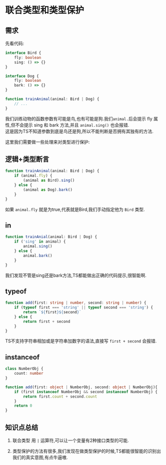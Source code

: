 # 联合类型和类型保护

## 需求
先看代码:
```ts
interface Bird {
    fly: boolean
    sing: () => {}
}

interface Dog {
    fly: boolean
    bark: () => {}
}

function trainAnimal(animal: Bird | Dog) {
    // ...
} 
```
我们训练动物的函数参数有可能是鸟,也有可能是狗.我们`animal.`后会提示 fly 属性,但不会提示 sing 和 bark 方法,并且 `animal.sing()` 也会报错.  
这是因为TS不知道参数到底是鸟还是狗,所以不能判断是否拥有其独有的方法.

这里我们需要做一些处理来对类型进行保护:

## 逻辑+类型断言
```ts
function trainAnimal(animal: Bird | Dog) {
    if (animal.fly) {
        (animal as Bird).sing()
    } else {
        (animal as Dog).bark()
    }
} 
```
如果 `animal.fly` 就是为true,代表就是Bird,我们手动指定他为 `Bird` 类型.

## in
```ts
function trainAnial(animal: Bird | Dog) {
    if ('sing' in animal) {
        animal.sing()
    } else {
        animal.bark()
    }
} 
```
我们发现不管是sing还是bark方法,TS都能做出正确的代码提示,很智能啊.

## typeof
```ts
function add(first: string | number, second: string | number) {
    if (typeof first === 'string' || typeof second === 'string') {
        return `${first}${second}`
    } else {
        return first + second
    } 
}
```
TS不支持字符串相加或是字符串加数字的语法,直接写 `first + second` 会报错.

## instanceof
```ts
class NumberObj {
    count: number
}

function add(first: object | NumberObj, second: object | NumberObj){
    if (first instanceof NumberObj && second instanceof NumberObj) {
        return first.count + second.count
    }
    return 0
}
``` 

## 知识点总结

1. 联合类型
用 `|` 运算符,可以让一个变量有2种接口类型的可能.

2. 类型保护的方法有很多,我们发现在做类型保护的时候,TS都能很智能的识别出我们的真实意图,有点牛逼嗷.
